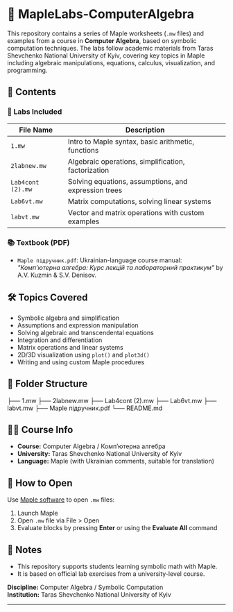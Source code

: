 # 📘 MapleLabs-ComputerAlgebra

This repository contains a series of Maple worksheets (`.mw` files) and examples from a course in **Computer Algebra**, based on symbolic computation techniques. The labs follow academic materials from Taras Shevchenko National University of Kyiv, covering key topics in Maple including algebraic manipulations, equations, calculus, visualization, and programming.

## 🧾 Contents

### 🧪 Labs Included
| File Name        | Description                                        |
|------------------|----------------------------------------------------|
| `1.mw`           | Intro to Maple syntax, basic arithmetic, functions |
| `2labnew.mw`     | Algebraic operations, simplification, factorization |
| `Lab4cont (2).mw`| Solving equations, assumptions, and expression trees |
| `Lab6vt.mw`      | Matrix computations, solving linear systems         |
| `labvt.mw`       | Vector and matrix operations with custom examples  |

### 📚 Textbook (PDF)
- `Maple підручник.pdf`: Ukrainian-language course manual: *"Комп’ютерна алгебра: Курс лекцій та лабораторний практикум"* by A.V. Kuzmin & S.V. Denisov.

## 🛠 Topics Covered

- Symbolic algebra and simplification
- Assumptions and expression manipulation
- Solving algebraic and transcendental equations
- Integration and differentiation
- Matrix operations and linear systems
- 2D/3D visualization using `plot()` and `plot3d()`
- Writing and using custom Maple procedures

## 📂 Folder Structure

├── 1.mw
├── 2labnew.mw
├── Lab4cont (2).mw
├── Lab6vt.mw
├── labvt.mw
├── Maple підручник.pdf
└── README.md

## 🧑‍🏫 Course Info

- **Course:** Computer Algebra / Комп’ютерна алгебра  
- **University:** Taras Shevchenko National University of Kyiv  
- **Language:** Maple (with Ukrainian comments, suitable for translation)

## 🚀 How to Open

Use [Maple software](https://www.maplesoft.com/products/Maple/) to open `.mw` files:

1. Launch Maple
2. Open `.mw` file via File > Open
3. Evaluate blocks by pressing **Enter** or using the **Evaluate All** command

## 💬 Notes

- This repository supports students learning symbolic math with Maple.
- It is based on official lab exercises from a university-level course.


**Discipline:** Computer Algebra / Symbolic Computation  
**Institution:** Taras Shevchenko National University of Kyiv

---

